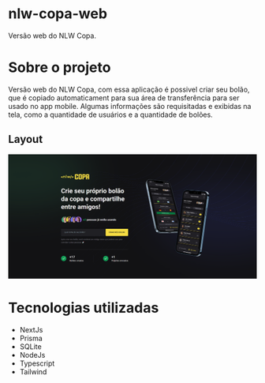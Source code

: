 # nlw-copa-web
Versão web do NLW Copa.

# Sobre o projeto

Versão web do NLW Copa, com essa aplicação é possivel criar seu bolão, que é copiado automaticament para sua área de transferência para ser usado no app mobile. Algumas informações são requisitadas e exibidas na tela, como a quantidade de usuários e a quantidade de bolões.

## Layout 

![Layout 1](https://github.com/Jao-Rocha/nlw-copa-web/blob/main/assets-to-readme/web.png) 


# Tecnologias utilizadas

- NextJs
- Prisma
- SQLite
- NodeJs
- Typescript
- Tailwind
